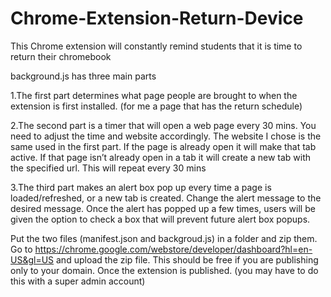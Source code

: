 # Chrome-Extension-Return-Device
This Chrome extension will constantly remind students that it is time to return their chromebook

background.js has three main parts

1.The first part determines what page people are brought to when the extension is first installed.
(for me a page that has the return schedule)

2.The second part is a timer that will open a web page every 30 mins. You need to adjust the time
and website accordingly. The website I chose is the same used in the first part. If the page is
already open it will make that tab active. If that page isn’t already open in a tab it will create
a new tab with the specified url. This will repeat every 30 mins

3.The third part makes an alert box pop up every time a page is loaded/refreshed, or a new tab is
created. Change the alert message to the desired message. Once the alert has popped up a few times,
users will be given the option to check a box that will prevent future alert box popups.

Put the two files (manifest.json and backgroud.js) in a folder and zip them. Go to
https://chrome.google.com/webstore/developer/dashboard?hl=en-US&gl=US 
and upload the zip file. This should be free if you are publishing only to your domain.
Once the extension is published. (you may have to do this with a super admin account)

